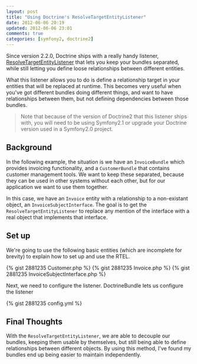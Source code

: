 ```yaml
---
layout: post
title: "Using Doctrine's ResolveTargetEntityListener"
date: 2012-06-06 20:19
updated: 2012-06-06 23:01
comments: true
categories: [symfony2, doctrine2]
---
```


Since version 2.2.0, Doctrine ships with a really handy listener,
[ResolveTargetEntityListener][] that lets you keep your bundles separated,
while still letting you define loose relationships between different
entities.

What this listener allows you to do is define a relationship target in
your entities that will be replaced at runtime. This becomes very useful
when you've got different bundles doing different things, and want to
have relationships between them, but not defining dependencies between
those bundles.

<!-- more -->

> Note that because of the version of Doctrine2 that this listener ships
> with, you will need to be using Symfony2.1 or upgrade your Doctrine
> version used in a Symfony2.0 project.

Background
----------

In the following example, the situation is we have an `InvoiceBundle`
which provides invoicing functionality, and a `CustomerBundle` that
contains customer management tools. We want to keep these separated,
because they can be used in other systems without each other, but for
our application we want to use them together.

In this case, we have an `Invoice` entity with a relationship to a
non-existant object, an `InvoiceSubjectInterface`. The goal is to get
the `ResolveTargetEntityListener` to replace any mention of the interface
with a real object that implements that interface.

Set up
------

We're going to use the following basic entities (which are incomplete
for brevity) to explain how to set up and use the RTEL.

{% gist 2881235 Customer.php %}
{% gist 2881235 Invoice.php %}
{% gist 2881235 InvoiceSubjectInterface.php %}

Next, we need to configure the listener. DoctrineBundle lets us configure
the listener

{% gist 2881235 config.yml %}

Final Thoughts
--------------

With the `ResolveTargetEntityListener`, we are able to decouple our
bundles, keeping them usable by themselves, but still being able to
define relationships between different objects. By using this method,
I've found my bundles end up being easier to maintain independently.

[ResolveTargetEntityListener]: https://github.com/doctrine/doctrine2/blob/master/lib/Doctrine/ORM/Tools/ResolveTargetEntityListener.php